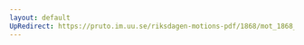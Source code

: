 ```yaml
---
layout: default
UpRedirect: https://pruto.im.uu.se/riksdagen-motions-pdf/1868/mot_1868__ak__268/mot_1868__ak__268-001.pdf
---
```

